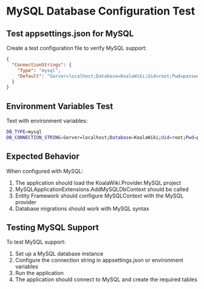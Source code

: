 # MySQL Database Configuration Test

## Test appsettings.json for MySQL

Create a test configuration file to verify MySQL support:

```json
{
  "ConnectionStrings": {
    "Type": "mysql",
    "Default": "Server=localhost;Database=KoalaWiki;Uid=root;Pwd=password;"
  }
}
```

## Environment Variables Test

Test with environment variables:

```bash
DB_TYPE=mysql
DB_CONNECTION_STRING=Server=localhost;Database=KoalaWiki;Uid=root;Pwd=password;
```

## Expected Behavior

When configured with MySQL:
1. The application should load the KoalaWiki.Provider.MySQL project
2. MySQLApplicationExtensions.AddMySQLDbContext should be called
3. Entity Framework should configure MySQLContext with the MySQL provider
4. Database migrations should work with MySQL syntax

## Testing MySQL Support

To test MySQL support:

1. Set up a MySQL database instance
2. Configure the connection string in appsettings.json or environment variables
3. Run the application
4. The application should connect to MySQL and create the required tables